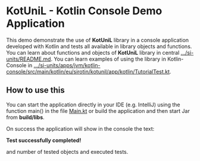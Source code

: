 # KotUniL - Kotlin Console Demo Application


This demo demonstrate the use of **KotUniL** library in a console application developed with Kotlin and tests all available in library objects and functions.
You can learn about functions and objects of **KotUniL** library in central [.../si-units/README.md](https://github.com/vsirotin/si-units/blob/8a4c1406be962031dd32724470fd15367c230e5d/README.md).
You can learn examples of using the library in Kotlin-Console in [.../si-units/apps/jvm/kotlin-console/src/main/kotlin/eu/sirotin/kotunil/app/kotlin/TutorialTest.kt](https://github.com/vsirotin/si-units/blob/8a4c1406be962031dd32724470fd15367c230e5d/apps/jvm/kotlin-console/src/main/kotlin/eu/sirotin/kotunil/app/kotlin/TutorialTest.kt).

## How to use this
You can start the application directly in your IDE (e.g. IntelliJ) 
using the function main() in the file [Main.kt](https://github.com/vsirotin/si-units/blob/8a4c1406be962031dd32724470fd15367c230e5d/apps/jvm/kotlin-console/src/main/kotlin/eu/sirotin/kotunil/app/kotlin/Main.kt) 
or build the application and then start Jar from **build/libs**.

On success the application will show in the console the text:

**Test successfully completed!**

and number of tested objects and executed tests. 